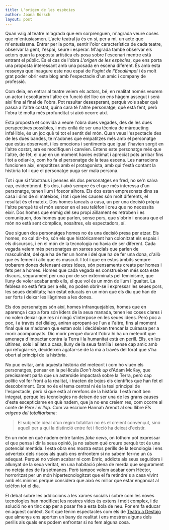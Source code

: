 ```yaml
---
title: L'origen de les espècies
author: Joana Börsch
layout: post
---
```


Quan vaig al teatre m'agrada que em sorprenguen, m'agrada veure coses que m'entusiasmen. L'acte teatral ja és en si, per a mi, un acte que m'entusiasma. Entrar per la porta, sentir l'olor característica de cada teatre, observar la gent, l'espai, seure i esperar. M'agrada també observar els actors quan la proposta artística els posa sobre l'escenari mentre està entrant el públic. És el cas de l'obra *L'origen de les espècies*, que ens porta una proposta interessant amb una posada en escena diferent. És amb esta ressenya que inaugure este nou espai de _Fugint de l'Escalímpal_ i és molt grat poder obrir este blog amb l'espectacle d'un amic i company de professió.

Com deia, en entrar al teatre veiem els actors, bé, en realitat només veurem un actor i escoltarem l'altre en funció del lloc on ens hàgem assegut i serà així fins al final de l'obra. Pot resultar desesperant, perquè vols saber què passa a l'altre costat, quina cara té l'altre personatge, què està fent, però l'obra té molta més profunditat si això ocorre així.

Esta proposta et convida a veure l'obra dues vegades, des de les dues perspectives possibles, i més enllà de ser una tècnica de màrqueting infal·lible, és un joc què té tot el sentit del món. Quan veus l'espectacle des de les dues bandes, te n'adones que empatitzes més amb el personatge que estàs observant, i les emocions i sentiments que igual t'havien sorgit en l'altre costat, ara es modifiquen i canvien. Entens este personatge més que l'altre, de fet, el que en un moment havies estimat i apreciat pots arribar fins i tot a odiar-lo, com ho fa el personatge de la teua escena. Les narracions funcionen així, empatitzes amb el protagonista, amb qui t'està contant la història tot i que el personatge puga ser mala persona.

Tot i que si t'abstraus i penses els dos personatges en fred, no se'n salva cap, evidentment. Els dos, i això sempre és el que més interessa d'un personatge, tenen llum i foscor alhora. Els dos estan empresonats dins sa casa i dins de si mateixos, i tot i que les causes són molt diferents, el resultat és el mateix. Dos homes tancats a casa, un per una decisió pròpia l'altre perquè té el món sencer en el seu telèfon i creu que no necessita eixir. Dos homes que enmig del seu propi aïllament es retroben i es comuniquen, dos homes que parlen, sense pors, que s'obrin i encara que el món no està sent còmplice, nosaltres, els espectadors, sí.

Que siguen dos personatges homes no és una decisió presa per atzar. Els homes, no cal dir-ho, són els que històricament han colonitzat els espais i els discursos, i en el món de la tecnologia no havia de ser diferent. Cada vegada veiem més personatges en xarxes socials que parlen de masculinitat, del que ha de fer un home i del que ha de fer una dona, d'allò que és femení i allò que és masculí. I tot i que en estos àmbits sempre trobarem dones defensant estes idees, són pensaments creats per homes i fets per a homes. Homes que cada vegada es construeixen més sota este discurs, segurament per una por de ser exterminats pel feminisme, que lluny de voler acabar amb ells, el que vol és un món de llum i igualtat. La feblesa no està feta per a ells, no poden obrir-se i expressar les seues pors, les seues debilitats; han estat educats en un món que els diu que han de ser forts i deixar les llàgrimes a les dones.

Els dos personatges són així, homes infranquejables, homes que en aparença i cap a fora són líders de la seua manada, tenen les coses clares i no volen deixar que res ni ningú s'interpose en les seues idees. Però poc a poc, i a través del diàleg, aniran apropant-se l'un a l'altre, fins al moment final què se n'adonen que estan sols i decideixen trencar la cuirassa per a morir acompanyats. Dic morir perquè durant l'obra hi ha un meteorit que amenaça d'impactar contra la Terra i la humanitat està en perill. Ells, en les últimes, sols i aïllats a casa, lluny de la seua família i sense cap amic amb qui refugiar-se, decideixen agafar-se de la mà a través del forat que s'ha obert al principi de la història.

No puc evitar, amb aquesta història del meteorit i com ho viuen els personatges, pensar en la pel·lícula *Don't look up* d'Adam McKay, que precisament parla que un asteroide impactarà sobre la Terra, però cap polític vol fer front a la realitat, i tracten de bojos els científics que han fet el descobriment. Este no és el tema central ni és la tesi principal de l'espectacle, però sí que està al rerefons de la història. I està molt ben integrat, perquè les tecnologies no deixen de ser una de les grans causes d'este escepticisme en què nadem, que ja no ens creiem res, com ocorre al conte de *Pere i el llop*. Com va escriure Hannah Arendt al seu llibre *Els origens del totalitarisme*:

> El subjecte ideal d'un règim totalitari no és el creient convençut, sinó aquell per a qui la distinció entre fet i ficció ha deixat d'existir.

En un món en què nadem entre tantes _fake news_, on tothom pot expressar el que pensa i dir la seua opinió, ja no sabem què creure perquè tot és una potencial mentida. I esta obra ens mostra estos perills de la tecnologia i ens adverteix dels riscos als quals ens enfrontem si no sabem fer-ne un ús adequat. Perquè no volem acabar ni com Enric, addicte als seus seguidors i allunyat de la seua veritat, en una habitació plena de merda que segurament no neteja des de fa setmanes. Però tampoc volem acabar com Héctor, horroritzat per un món hipertecnologitzat que el fa retindre's a casa vivint amb els mínims perquè considera que això és millor que estar enganxat al telèfon tot el dia.

El debat sobre les addiccions a les xarxes socials i sobre com les noves tecnologies han modificat les nostres vides és extens i molt complex, i de solució no en tinc cap per a posar fre a esta bola de neu. Por em fa educar en aquest context. Sort que tenim espectacles com els de [Teatro a Destajo](https://teatroadestajo.wordpress.com/) que almenys ens aporten un bany de realitat i ens mostren alguns dels perills als quals ens podem enfrontar si no fem alguna cosa.

